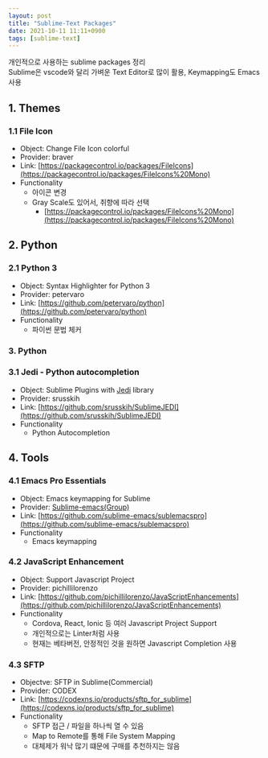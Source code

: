 ```yaml
---
layout: post
title: "Sublime-Text Packages"
date: 2021-10-11 11:11+0900
tags: [sublime-text]
---
```


개인적으로 사용하는 sublime packages 정리  
Sublime은 vscode와 달리 가벼운 Text Editor로 많이 활용, Keymapping도 Emacs 사용


## 1. Themes
### 1.1 File Icon
* Object: Change File Icon colorful
* Provider: braver
* Link: [https://packagecontrol.io/packages/FileIcons](https://packagecontrol.io/packages/FileIcons%20Mono)
* Functionality
  * 아이콘 변경
  * Gray Scale도 있어서, 취향에 따라 선택
    * [https://packagecontrol.io/packages/FileIcons%20Mono](https://packagecontrol.io/packages/FileIcons%20Mono)

## 2. Python
### 2.1 Python 3
* Object: Syntax Highlighter for Python 3
* Provider: petervaro
* Link: [https://github.com/petervaro/python](https://github.com/petervaro/python)
* Functionality
  * 파이썬 문법 체커

### 3. Python 
### 3.1 Jedi - Python autocompletion 
* Object: Sublime Plugins with [Jedi](https://github.com/davidhalter/jedi) library
* Provider: srusskih
* Link: [https://github.com/srusskih/SublimeJEDI](https://github.com/srusskih/SublimeJEDI)
* Functionality
  * Python Autocompletion

## 4. Tools
### 4.1 Emacs Pro Essentials
* Object: Emacs keymapping for Sublime
* Provider: [Sublime-emacs(Group)](https://github.com/sublime-emacs)
* Link: [https://github.com/sublime-emacs/sublemacspro](https://github.com/sublime-emacs/sublemacspro)
* Functionality
  * Emacs keymapping

### 4.2 JavaScript Enhancement
* Object: Support Javascript Project
* Provider: pichillilorenzo
* Link: [https://github.com/pichillilorenzo/JavaScriptEnhancements](https://github.com/pichillilorenzo/JavaScriptEnhancements)
* Functionality
  * Cordova, React, Ionic 등 여러 Javascript Project Support
  * 개인적으로는 Linter처럼 사용
  * 현재는 베타버전, 안정적인 것을 원하면 Javascript Completion 사용 

### 4.3 SFTP
* Objectve: SFTP in Sublime(Commercial)
* Provider: CODEX
* Link: [https://codexns.io/products/sftp_for_sublime](https://codexns.io/products/sftp_for_sublime)
* Functionality
  * SFTP 접근 / 파일을 하나씩 열 수 있음
  * Map to Remote를 통해 File System Mapping
  * 대체제가 워낙 많기 떄문에 구매를 추천하지는 않음